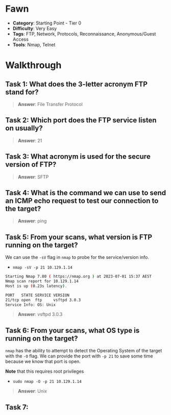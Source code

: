 # Fawn

- **Category**: Starting Point - Tier 0
- **Difficulty**: Very Easy
- **Tags**: FTP, Network, Protocols, Reconnaissance, Anonymous/Guest Access
- **Tools**: Nmap, Telnet


# Walkthrough

## Task 1: What does the 3-letter acronym FTP stand for?

> **Answer**: File Transfer Protocol

## Task 2: Which port does the FTP service listen on usually?

> **Answer**: 21

## Task 3: What acronym is used for the secure version of FTP?

> **Answer**: SFTP

## Task 4: What is the command we can use to send an ICMP echo request to test our connection to the target?

> **Answer**: ping

## Task 5: From your scans, what version is FTP running on the target?

We can use the `-sV` flag in `nmap` to probe for the service/version info.

- `nmap -sV -p 21 10.129.1.14`


```bash
Starting Nmap 7.80 ( https://nmap.org ) at 2023-07-01 15:37 AEST
Nmap scan report for 10.129.1.14
Host is up (0.23s latency).

PORT   STATE SERVICE VERSION
21/tcp open  ftp     vsftpd 3.0.3
Service Info: OS: Unix
```


> **Answer**: vsftpd 3.0.3

## Task 6: From your scans, what OS type is running on the target?

`nmap` has the ability to attempt to detect the Operating System of the target with the `-O` flag. We can provide the port with `-p 21` to save some time because we know that port is open.

**Note** that this requires root privileges

- `sudo nmap -O -p 21 10.129.1.14`

> **Answer**: Unix

## Task 7: 